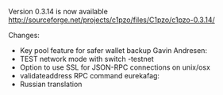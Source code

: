 Version 0.3.14 is now available
http://sourceforge.net/projects/c1pzo/files/C1pzo/c1pzo-0.3.14/

Changes:
* Key pool feature for safer wallet backup
Gavin Andresen:
* TEST network mode with switch -testnet
* Option to use SSL for JSON-RPC connections on unix/osx
* validateaddress RPC command
eurekafag:
* Russian translation
